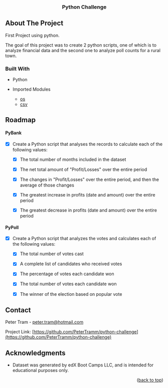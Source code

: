 <!-- Improved compatibility of back to top link: See: https://github.com/othneildrew/Best-README-Template/pull/73 -->
<a name="readme-top"></a>


<h3 align="center">Python Challenge</h3>

  <p align="center">
  </p>

<!-- ABOUT THE PROJECT -->
## About The Project

First Project using python. 

<p>The goal of this project was to create 2 python scripts, one of which is to analyze financial data and the second one
to analyze poll counts for a rural town. 
</p>

### Built With

* Python

* Imported Modules
    * [os](https://docs.python.org/3/library/os.html) 
    * [csv](https://docs.python.org/3/library/csv.html)


<!-- ROADMAP -->
## Roadmap

#### PyBank
- [x] Create a Python script that analyses the records to calculate each of the following values:

    - [x] The total number of months included in the dataset

    - [x] The net total amount of "Profit/Losses" over the entire period

    - [x] The changes in "Profit/Losses" over the entire period, and then the average of those changes

    - [x] The greatest increase in profits (date and amount) over the entire period

    - [x] The greatest decrease in profits (date and amount) over the entire period

#### PyPoll
- [x] Create a Python script that analyzes the votes and calculates each of the following values:

    - [x] The total number of votes cast

    - [x] A complete list of candidates who received votes

    - [x] The percentage of votes each candidate won

    - [x] The total number of votes each candidate won

    - [x] The winner of the election based on popular vote

<!-- CONTACT -->
## Contact

Peter Tram  - peter.tram@hotmail.com

Project Link: [https://github.com/PeterTramm/python-challenge](https://github.com/PeterTramm/python-challenge)




<!-- ACKNOWLEDGMENTS -->
## Acknowledgments

* Dataset was generated by edX Boot Camps LLC, and is intended for educational purposes only.

<p align="right">(<a href="#readme-top">back to top</a>)</p>